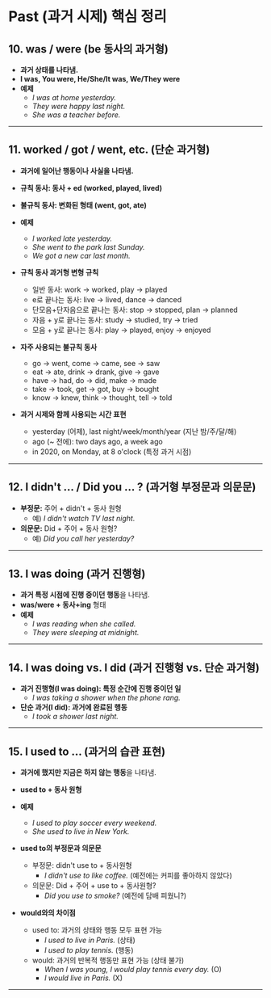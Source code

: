# **Past (과거 시제) 핵심 정리**

## **10. was / were (be 동사의 과거형)**

- **과거 상태를 나타냄.**
- **I was, You were, He/She/It was, We/They were**
- **예제**
  - _I was at home yesterday._
  - _They were happy last night._
  - _She was a teacher before._

---

## **11. worked / got / went, etc. (단순 과거형)**

- **과거에 일어난 행동이나 사실을 나타냄.**
- **규칙 동사: 동사 + ed (worked, played, lived)**
- **불규칙 동사: 변화된 형태 (went, got, ate)**
- **예제**

  - _I worked late yesterday._
  - _She went to the park last Sunday._
  - _We got a new car last month._

- **규칙 동사 과거형 변형 규칙**

  - 일반 동사: work → worked, play → played
  - e로 끝나는 동사: live → lived, dance → danced
  - 단모음+단자음으로 끝나는 동사: stop → stopped, plan → planned
  - 자음 + y로 끝나는 동사: study → studied, try → tried
  - 모음 + y로 끝나는 동사: play → played, enjoy → enjoyed

- **자주 사용되는 불규칙 동사**

  - go → went, come → came, see → saw
  - eat → ate, drink → drank, give → gave
  - have → had, do → did, make → made
  - take → took, get → got, buy → bought
  - know → knew, think → thought, tell → told

- **과거 시제와 함께 사용되는 시간 표현**
  - yesterday (어제), last night/week/month/year (지난 밤/주/달/해)
  - ago (~ 전에): two days ago, a week ago
  - in 2020, on Monday, at 8 o'clock (특정 과거 시점)

---

## **12. I didn't ... / Did you ... ? (과거형 부정문과 의문문)**

- **부정문:** 주어 + didn't + 동사 원형
  - 예) _I didn't watch TV last night._
- **의문문:** Did + 주어 + 동사 원형?
  - 예) _Did you call her yesterday?_

---

## **13. I was doing (과거 진행형)**

- **과거 특정 시점에 진행 중이던 행동**을 나타냄.
- **was/were + 동사+ing** 형태
- **예제**
  - _I was reading when she called._
  - _They were sleeping at midnight._

---

## **14. I was doing vs. I did (과거 진행형 vs. 단순 과거형)**

- **과거 진행형(I was doing): 특정 순간에 진행 중이던 일**
  - _I was taking a shower when the phone rang._
- **단순 과거(I did): 과거에 완료된 행동**
  - _I took a shower last night._

---

## **15. I used to ... (과거의 습관 표현)**

- **과거에 했지만 지금은 하지 않는 행동**을 나타냄.
- **used to + 동사 원형**
- **예제**

  - _I used to play soccer every weekend._
  - _She used to live in New York._

- **used to의 부정문과 의문문**

  - 부정문: didn't use to + 동사원형
    - _I didn't use to like coffee._ (예전에는 커피를 좋아하지 않았다)
  - 의문문: Did + 주어 + use to + 동사원형?
    - _Did you use to smoke?_ (예전에 담배 피웠니?)

- **would와의 차이점**
  - used to: 과거의 상태와 행동 모두 표현 가능
    - _I used to live in Paris._ (상태)
    - _I used to play tennis._ (행동)
  - would: 과거의 반복적 행동만 표현 가능 (상태 불가)
    - _When I was young, I would play tennis every day._ (O)
    - _I would live in Paris._ (X)

---
